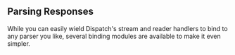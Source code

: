 Parsing Responses
-----------------

While you can easily wield Dispatch's stream and reader handlers to
bind to any parser you like, several binding modules are available to
make it even simpler.

